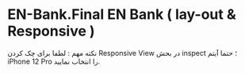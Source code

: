 # EN-Bank.Final EN Bank ( lay-out & Responsive )

نکته مهم : لطفا برای چک کردن Responsive View در بحش inspect ؛ حتما آیتم iPhone 12 Pro  را انتخاب نمایید.
